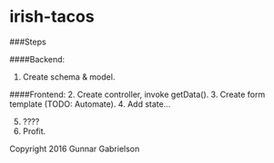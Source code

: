 # irish-tacos

###Steps

####Backend:
1. Create schema & model.

####Frontend:
2. Create controller, invoke getData().
3. Create form template (TODO: Automate).
4. Add state...





5. ????
6. Profit.


Copyright 2016 Gunnar Gabrielson
